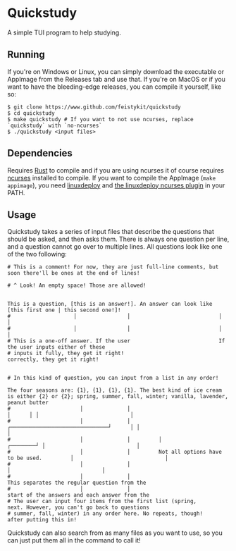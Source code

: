 # Quickstudy

A simple TUI program to help studying. 

## Running

If you're on Windows or Linux, you can simply download the executable or AppImage from the Releases tab and use that. If you're on MacOS or if you want to have the bleeding-edge releases, you can compile it yourself, like so:

``` shell
$ git clone https://www.github.com/feistykit/quickstudy
$ cd quickstudy
$ make quickstudy # If you want to not use ncurses, replace `quickstudy` with `no-ncurses`
$ ./quickstudy <input files>
```

## Dependencies

Requires [Rust](https://www.rustup.rs) to compile and if you are using ncurses it of course requires [ncurses](https://invisible-island.net/ncurses/announce.html) installed to compile. If you want to compile the AppImage (`make appimage`), you need [linuxdeploy](https://github.com/linuxdeploy/linuxdeploy) and [the linuxdeploy ncurses plugin](https://github.com/linuxdeploy/linuxdeploy-plugin-ncurses) in your PATH.

## Usage

Quickstudy takes a series of input files that describe the questions that should be asked, and then asks them. There is always one question per line, and a question cannot go over to multiple lines. All questions look like one of the two following:

```
# This is a comment! For now, they are just full-line comments, but soon there'll be ones at the end of lines!

# ^ Look! An empty space! Those are allowed!


This is a question, [this is an answer!]. An answer can look like [this first one | this second one!]!
#                    │                │                            │                               │
#                    │                │                            │                               │
# This is a one-off answer. If the user                            If the user inputs either of these
# inputs it fully, they get it right!                              correctly, they get it right!


# In this kind of question, you can input from a list in any order!

The four seasons are: {1}, {1}, {1}, {1}. The best kind of ice cream is either {2} or {2}; spring, summer, fall, winter; vanilla, lavender, peanut butter
#                      │              │                                         │      │ │                             │ 
#                      │              │         ┌───────────────────────────────┘      │ │                             │ 
#                      │              │         │                             ┌────────┘ │                             │    
#                      │              │         Not all options have to be used.         │                             │ 
#                      │              │                                                  │                             │ 
#                      │              │                                                  This separates the regular question from the 
#                      │              │                                                  start of the answers and each answer from the
# The user can input four items from the first list (spring,                             next. However, you can't go back to questions
# summer, fall, winter) in any order here. No repeats, though!                           after putting this in!
```

Quickstudy can also search from as many files as you want to use, so you can just put them all in the command to call it!
